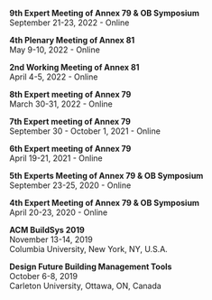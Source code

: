 [comment]: <> (Conference List)
**9th Expert Meeting of Annex 79 & OB Symposium**  
September 21-23, 2022 - Online  

**4th Plenary Meeting of Annex 81**  
May 9-10, 2022 - Online  

**2nd Working Meeting of Annex 81**  
April 4-5, 2022 - Online  

**8th Expert meeting of Annex 79**  
March 30-31, 2022 - Online  

**7th Expert meeting of Annex 79**  
September 30 - October 1, 2021 - Online  

**6th Expert meeting of Annex 79**  
April 19-21, 2021 - Online  

**5th Experts Meeting of Annex 79 & OB Symposium**  
September 23-25, 2020 - Online  

**4th Expert Meeting of Annex 79 & OB Symposium**  
April 20-23, 2020 - Online  

**ACM BuildSys 2019**  
November 13-14, 2019   
Columbia University, New York, NY, U.S.A.  

**Design Future Building Management Tools**  
October 6-8, 2019   
Carleton University, Ottawa, ON, Canada 